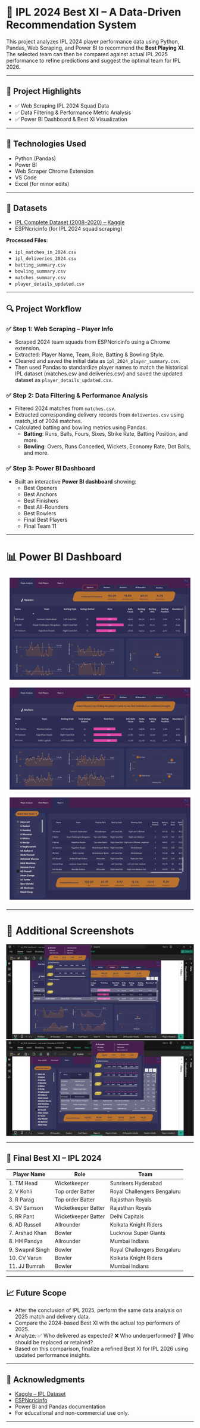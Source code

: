 # 🏏 IPL 2024 Best XI – A Data-Driven Recommendation System

This project analyzes IPL 2024 player performance data using Python, Pandas, Web Scraping, and Power BI to recommend the **Best Playing XI**. The selected team can then be compared against actual IPL 2025 performance to refine predictions and suggest the optimal team for IPL 2026.

---

## 🚀 Project Highlights

- ✅ Web Scraping IPL 2024 Squad Data
- ✅ Data Filtering & Performance Metric Analysis
- ✅ Power BI Dashboard & Best XI Visualization

---

## 🔧 Technologies Used

- Python (Pandas)
- Power BI
- Web Scraper Chrome Extension
- VS Code
- Excel (for minor edits)

---

## 📁 Datasets

- [IPL Complete Dataset (2008–2020) – Kaggle](https://www.kaggle.com/datasets/patrickb1912/ipl-complete-dataset-20082020)
- ESPNcricinfo (for IPL 2024 squad scraping)

**Processed Files**:
- `ipl_matches_in_2024.csv`
- `ipl_deliveries_2024.csv`
- `batting_summary.csv`
- `bowling_summary.csv`
- `matches_summary.csv`
- `player_details_updated.csv`

---

## 🔍 Project Workflow

### ✅ Step 1: Web Scraping – Player Info

- Scraped 2024 team squads from ESPNcricinfo using a Chrome extension.
- Extracted: Player Name, Team, Role, Batting & Bowling Style.
- Cleaned and saved the initial data as `ipl_2024_player_summary.csv`.
- Then used Pandas to standardize player names to match the historical IPL dataset (matches.csv and deliveries.csv) and saved the updated dataset as `player_details_updated.csv`.

### ✅ Step 2: Data Filtering & Performance Analysis

- Filtered 2024 matches from `matches.csv`.
- Extracted corresponding delivery records from `deliveries.csv` using match_id of 2024 matches.
- Calculated batting and bowling metrics using Pandas:
  - **Batting**: Runs, Balls, Fours, Sixes, Strike Rate, Batting Position, and more.
  - **Bowling**: Overs, Runs Conceded, Wickets, Economy Rate, Dot Balls, and more.

### ✅ Step 3: Power BI Dashboard

- Built an interactive **Power BI dashboard** showing:
  - Best Openers
  - Best Anchors
  - Best Finishers
  - Best All-Rounders
  - Best Bowlers
  - Final Best Players
  - Final Team 11

---

# 📊 Power BI Dashboard
![Dashboard - Openers](https://github.com/b-mahadevan/ipl-2024-best-eleven/blob/main/ipl_2024_dashboard_pages/ipl_2024_dashboard_page-0001.jpg)  
![Dashboard - Anchors](https://github.com/b-mahadevan/ipl-2024-best-eleven/blob/main/ipl_2024_dashboard_pages/ipl_2024_dashboard_page-0002.jpg)  
![Dashboard Team 11](https://github.com/b-mahadevan/ipl-2024-best-eleven/blob/main/ipl_2024_dashboard_pages/ipl_2024_dashboard_page-0007.jpg)

---

# 📸 Additional Screenshots
![Dashboard - Finishers (Screenshot)](https://github.com/b-mahadevan/ipl-2024-best-eleven/blob/main/ipl_2024_dashboard_pages/ipl_2024_dashboard_page-0003_screenshot.png)
![Dashboard Team 11 (Screenshot)](https://github.com/b-mahadevan/ipl-2024-best-eleven/blob/main/ipl_2024_dashboard_pages/ipl_2024_dashboard_page-0007_screenshot.png)

---

## 🏏 Final Best XI – IPL 2024

| Player Name         | Role                | Team                        |
|---------------------|-------------------- |---------------------------- |
| 1. TM Head          | Wicketkeeper        | Sunrisers Hyderabad         |
| 2. V Kohli          | Top order Batter    | Royal Challengers Bengaluru |
| 3. R Parag          | Top order Batter    | Rajasthan Royals            |
| 4. SV Samson        | Wicketkeeper Batter	| Rajasthan Royals            |
| 5. RR Pant          | Wicketkeeper Batter	| Delhi Capitals              |
| 6. AD Russell       | Allrounder          | Kolkata Knight Riders       |
| 7. Arshad Khan      | Bowler              | Lucknow Super Giants        |
| 8. HH Pandya        | Allrounder          | Mumbai Indians              |
| 9. Swapnil Singh    | Bowler              | Royal Challengers Bengaluru |
| 10. CV Varun        | Bowler              | Kolkata Knight Riders       |
| 11. JJ Bumrah       | Bowler              | Mumbai Indians              |

---

## 📈 Future Scope

- After the conclusion of IPL 2025, perform the same data analysis on 2025 match and delivery data.
- Compare the 2024-based Best XI with the actual top performers of 2025.
- Analyze:
  ✅ Who delivered as expected?
  ❌ Who underperformed?
  🔁 Who should be replaced or retained?
- Based on this comparison, finalize a refined Best XI for IPL 2026 using updated performance insights.

---

## 🙏 Acknowledgments

- [Kaggle – IPL Dataset](https://www.kaggle.com/datasets/patrickb1912/ipl-complete-dataset-20082020)
- [ESPNcricinfo](https://www.espncricinfo.com/)
- Power BI and Pandas documentation
- For educational and non-commercial use only.

---
